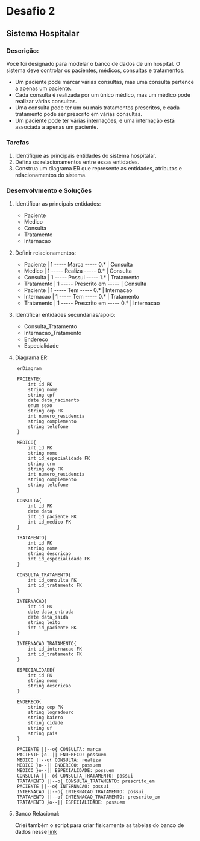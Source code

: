 # Desafio 2

## Sistema Hospitalar

### **Descrição:** 
Você foi designado para modelar o banco de dados de um hospital. O sistema deve controlar os pacientes, médicos, consultas e tratamentos.

- Um paciente pode marcar várias consultas, mas uma consulta pertence a apenas um paciente.
- Cada consulta é realizada por um único médico, mas um médico pode realizar várias consultas.
- Uma consulta pode ter um ou mais tratamentos prescritos, e cada tratamento pode ser prescrito em várias consultas.
- Um paciente pode ter várias internações, e uma internação está associada a apenas um paciente.
  
### **Tarefas**
1. Identifique as principais entidades do sistema hospitalar.
2. Defina os relacionamentos entre essas entidades.
3. Construa um diagrama ER que represente as entidades, atributos e relacionamentos do sistema.

### **Desenvolvmento e Soluções**

1. Identificar as principais entidades:
   
   - Paciente
   - Medico
   - Consulta
   - Tratamento
   - Internacao
  
2. Definir relacionamentos:
   
   - Paciente | 1 ----- Marca ----- 0.* | Consulta
   - Medico | 1 ----- Realiza ----- 0.* | Consulta
   - Consulta | 1 ----- Possui ----- 1.* | Tratamento
   - Tratamento | 1 ----- Prescrito em ----- | Consulta
   - Paciente | 1 ----- Tem ----- 0.* | Internacao
   - Internacao | 1 ----- Tem ----- 0.* | Tratamento
   - Tratamento | 1 ----- Prescrito em ----- 0.* | Internacao

3. Identificar entidades secundarias/apoio:
   - Consulta_Tratamento
   - Internacao_Tratamento
   - Endereco
   - Especialidade
  
4. Diagrama ER:
```mermaid
    erDiagram

    PACIENTE{
        int id PK
        string nome
        string cpf 
        date data_nacimento
        enum sexo
        string cep FK
        int numero_residencia
        string complemento
        string telefone
    }

    MEDICO{
        int id PK
        string nome
        int id_especialidade FK
        string crm
        string cep FK
        int numero_residencia
        string complemento
        string telefone    
    }

    CONSULTA{
        int id PK
        date data
        int id_paciente FK
        int id_medico FK
    }

    TRATAMENTO{
        int id PK
        string nome
        string descricao
        int id_especialidade FK
    }

    CONSULTA_TRATAMENTO{
        int id_consulta FK
        int id_tratamento FK
    }

    INTERNACAO{
        int id PK
        date data_entrada
        date data_saida
        string leito
        int id_paciente FK
    }

    INTERNACAO_TRATAMENTO{
        int id_internacao FK
        int id_tratamento FK
    }

    ESPECIALIDADE{
        int id PK
        string nome
        string descricao
    }

    ENDERECO{
        string cep PK
        string logradouro
        string bairro
        string cidade
        string uf
        string pais
    }

    PACIENTE ||--o{ CONSULTA: marca
    PACIENTE }o--|| ENDERECO: possuem
    MEDICO ||--o{ CONSULTA: realiza
    MEDICO }o--|| ENDERECO: possuem
    MEDICO }o--|| ESPECIALIDADE: possuem
    CONSULTA ||--o{ CONSULTA_TRATAMENTO: possui
    TRATAMENTO ||--o{ CONSULTA_TRATAMENTO: prescrito_em
    PACIENTE ||--o{ INTERNACAO: possui
    INTERNACAO ||--o{ INTERNACAO_TRATAMENTO: possui
    TRATAMENTO ||--o{ INTERNACAO_TRATAMENTO: prescrito_em
    TRATAMENTO }o--|| ESPECIALIDADE: possuem
```

5. Banco Relacional:

    Criei também o script para criar fisicamente as tabelas do banco de dados nesse [link](create-tables-desafio2.sql)

